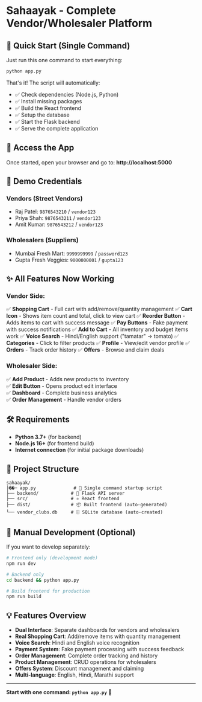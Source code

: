 # Sahaayak - Complete Vendor/Wholesaler Platform

## 🚀 Quick Start (Single Command)

Just run this one command to start everything:

```bash
python app.py
```

That's it! The script will automatically:
- ✅ Check dependencies (Node.js, Python)
- ✅ Install missing packages
- ✅ Build the React frontend
- ✅ Setup the database
- ✅ Start the Flask backend
- ✅ Serve the complete application

## 📱 Access the App

Once started, open your browser and go to:
**http://localhost:5000**

## 🔐 Demo Credentials

### Vendors (Street Vendors)
- Raj Patel: `9876543210` / `vendor123`
- Priya Shah: `9876543211` / `vendor123` 
- Amit Kumar: `9876543212` / `vendor123`

### Wholesalers (Suppliers)
- Mumbai Fresh Mart: `9999999999` / `password123`
- Gupta Fresh Veggies: `9000000001` / `gupta123`

## ✨ All Features Now Working

### Vendor Side:
✅ **Shopping Cart** - Full cart with add/remove/quantity management
✅ **Cart Icon** - Shows item count and total, click to view cart
✅ **Reorder Button** - Adds items to cart with success message
✅ **Pay Buttons** - Fake payment with success notifications
✅ **Add to Cart** - All inventory and budget items work
✅ **Voice Search** - Hindi/English support ("tamatar" → tomato)
✅ **Categories** - Click to filter products
✅ **Profile** - View/edit vendor profile
✅ **Orders** - Track order history
✅ **Offers** - Browse and claim deals  

### Wholesaler Side:
✅ **Add Product** - Adds new products to inventory  
✅ **Edit Button** - Opens product edit interface  
✅ **Dashboard** - Complete business analytics  
✅ **Order Management** - Handle vendor orders  

## 🛠️ Requirements

- **Python 3.7+** (for backend)
- **Node.js 16+** (for frontend build)
- **Internet connection** (for initial package downloads)

## 📁 Project Structure

```
sahaayak/
├��─ app.py              # 🚀 Single command startup script
├── backend/            # 🐍 Flask API server
├── src/                # ⚛️ React frontend
├── dist/               # 📦 Built frontend (auto-generated)
└── vendor_clubs.db     # 🗄️ SQLite database (auto-created)
```

## 🔧 Manual Development (Optional)

If you want to develop separately:

```bash
# Frontend only (development mode)
npm run dev

# Backend only 
cd backend && python app.py

# Build frontend for production
npm run build
```

## 💡 Features Overview

- **Dual Interface**: Separate dashboards for vendors and wholesalers
- **Real Shopping Cart**: Add/remove items with quantity management
- **Voice Search**: Hindi and English voice recognition
- **Payment System**: Fake payment processing with success feedback
- **Order Management**: Complete order tracking and history
- **Product Management**: CRUD operations for wholesalers
- **Offers System**: Discount management and claiming
- **Multi-language**: English, Hindi, Marathi support

---

**Start with one command: `python app.py`** 🎉
